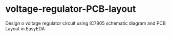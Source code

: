 # voltage-regulator-PCB-layout
Design o voltage regulator circuit using IC7805 schematic diagram and PCB Layout in EasyEDA
